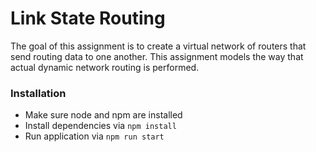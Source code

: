 # Link State Routing

The goal of this assignment is to create a virtual network of routers that send routing data to one another. This assignment models the way that actual dynamic network routing is performed.

### Installation

* Make sure node and npm are installed
* Install dependencies via `npm install`
* Run application via `npm run start`